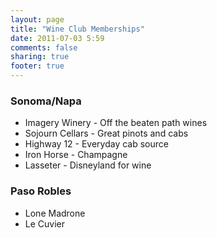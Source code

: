 ```yaml
---
layout: page
title: "Wine Club Memberships"
date: 2011-07-03 5:59
comments: false
sharing: true
footer: true
---
```


### Sonoma/Napa

* Imagery Winery - Off the beaten path wines
* Sojourn Cellars - Great pinots and cabs
* Highway 12 - Everyday cab source
* Iron Horse - Champagne
* Lasseter - Disneyland for wine

### Paso Robles

* Lone Madrone
* Le Cuvier